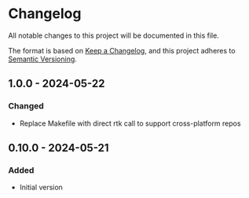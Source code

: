 # Changelog

All notable changes to this project will be documented in this file.

The format is based on [Keep a Changelog](https://keepachangelog.com/en/1.0.0/),
and this project adheres to [Semantic Versioning](https://semver.org/spec/v2.0.0.html).

## 1.0.0 - 2024-05-22
### Changed
- Replace Makefile with direct rtk call to support cross-platform repos

## 0.10.0 - 2024-05-21
### Added
- Initial version
